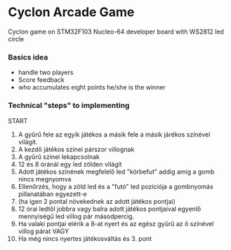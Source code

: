 # Cyclon Arcade Game
Cyclon game on STM32F103 Nucleo-64 developer board with WS2812 led circle

### Basics idea

* handle two players
* Score feedback
* who accumulates eight points he/she is the winner

### Technical "steps" to implementing

START
1. A gyűrű fele az egyik játékos a másik fele a másik járékos színével világít.
2. A kezdő játékos szinei párszor villognak
3. A gyűrű szinei lekapcsolnak
4. 12 és 8 óránál egy led zölden világít
5. Adott játékos színének megfelelő led "körbefut" addig amíg a gomb nincs megnyomva
6. Ellenőrzés, hogy a zöld led és a "futó" led pozíciója a gombnyomás pillanatában egyezett-e
7. (ha igen 2 pontal növekednek az adott játékos pontjai)
8. 12 órai ledtől jobbra vagy balra adott játékos pontjaival egyenlő mennyiségű led villog pár másodpercig.
9. Ha valaki pontjai elérik a 8-at nyert és az egész gyűrű az ő színével villog párat
VAGY
9. Ha még nincs nyertes játékosváltás és 3. pont

